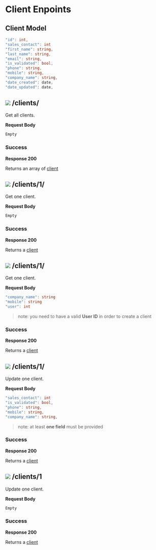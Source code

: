 # Client Enpoints

## Client Model

```cs
"id": int,
"sales_contact": int
"first_name": string,
"last_name": string,
"email": string,
"is_validated": bool,
"phone": string,
"mobile": string,
"company_name": string,
"date_created": date,
"date_updated": date,
```

## ![](https://img.shields.io/badge/-GET%20-green) /clients/

Get all clients.

**Request Body**

```cs
Empty
```

### Success

**Response 200**

Returns an array of [client](#Client-Model)


## ![](https://img.shields.io/badge/-GET%20-green) /clients/1/

Get one client.

**Request Body**

```cs
Empty
```

### Success

**Response 200**

Returns a [client](#Client-Model)

## ![](https://img.shields.io/badge/-POST%20-orange) /clients/1/

Get one client.

**Request Body**

```cs
"company_name": string
"mobile": string
"user": int
```

> note: you need to have a valid **User ID** in order to create a client

### Success

**Response 200**

Returns a [client](#Client-Model)

## ![](https://img.shields.io/badge/-PATCH%20-blueviolet) /clients/1/

Update one client.

**Request Body**

```cs
"sales_contact": int
"is_validated": bool,
"phone": string,
"mobile": string,
"company_name": string,
```

> note: at least **one field** must be provided

### Success

**Response 200**

Returns a [client](#Client-Model)

## ![](https://img.shields.io/badge/-DELETE%20-critical) /clients/1

Update one client.

**Request Body**

```cs
Empty
```

### Success

**Response 200**

Returns a [client](#Client-Model)
